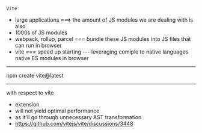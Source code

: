 `Vite`
- large applications ===> the amount of JS modules we are dealing with is also <increasing dramatically>
- 1000s of JS modules
- webpack, rollup, parcel === bundle these JS modules into JS files that can run in browser
- vite === speed up starting <dev server> --- leveraging
    comiple to native languages
    native ES modules in browser

----------------------------------------------------------------------------

npm create vite@latest

----------------------------------------------------------------------------
with respect to vite
- <using js instead of jsx> extension 
- will not yield optimal performance
- as it'll go through unnecessary AST transformation
- https://github.com/vitejs/vite/discussions/3448
